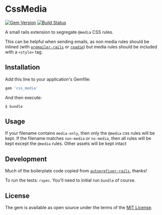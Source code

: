 # CssMedia

[![Gem Version](https://badge.fury.io/rb/css_media.svg)](https://badge.fury.io/rb/css_media) [![Build Status](https://travis-ci.org/marcandre/css_media.svg?branch=master)](https://travis-ci.org/marcandre/css_media)

A small rails extension to segregate `@media` CSS rules.

This can be helpful when sending emails, as non media rules should be inlined (with [`premailer-rails`](https://github.com/fphilipe/premailer-rails) or [`roadie`](https://github.com/Mange/roadie)) but media rules should be included with a `<style>` tag.

## Installation

Add this line to your application's Gemfile:

```ruby
gem 'css_media'
```

And then execute:

    $ bundle

## Usage

If your filename contains `media-only`, then only the `@media` css rules will be kept. If the filename matches `non-media` or `no-media`, then all rules will be kept except the `@media` rules. Other assets will be kept intact

## Development

Much of the boilerplate code copied from [`autoprefixer-rails`](https://github.com/ai/autoprefixer-rails), thanks!

To run the tests: `rspec`. You'll need to initial run `bundle` of course.

## License

The gem is available as open source under the terms of the [MIT License](http://opensource.org/licenses/MIT).

